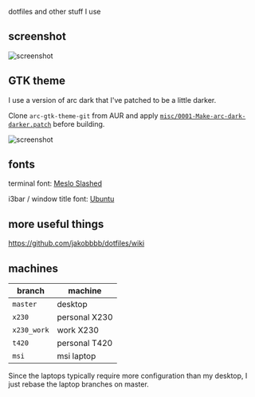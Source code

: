 dotfiles and other stuff I use

## screenshot
![screenshot](https://gist.githubusercontent.com/jakobbbb/59c7330f0bc29ebef697bb40e421349f/raw/neofetch.png)

## GTK theme

I use a version of arc dark that I've patched to be a little darker.

Clone `arc-gtk-theme-git` from AUR and apply
[`misc/0001-Make-arc-dark-darker.patch`](misc/0001-Make-arc-dark-darker.patch)
before building.

![screenshot](https://gist.githubusercontent.com/jakobbbb/59c7330f0bc29ebef697bb40e421349f/raw/theme.png)

## fonts
terminal font: [Meslo Slashed](https://github.com/powerline/fonts/tree/master/Meslo%20Slashed)

i3bar / window title font: [Ubuntu](https://design.ubuntu.com/font/)

## more useful things
https://github.com/jakobbbb/dotfiles/wiki

## machines
| branch | machine |
|-|-|
| `master`| desktop |
| `x230` | personal X230 |
| `x230_work` | work X230 |
| `t420` | personal T420 |
| `msi` | msi laptop |

Since the laptops typically require more configuration than my desktop,
I just rebase the laptop branches on master.
